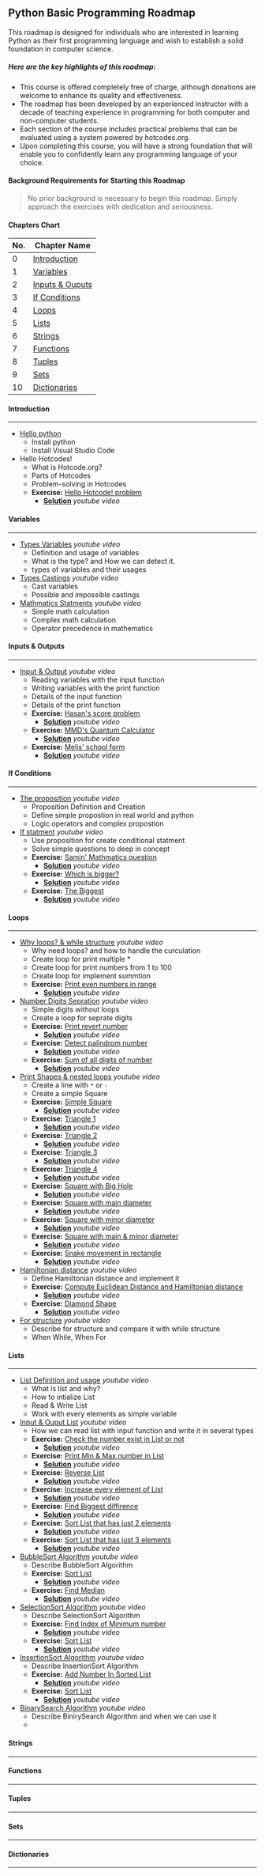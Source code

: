 ## Python Basic Programming Roadmap

This roadmap is designed for individuals who are interested in learning Python as their first programming language and wish to establish a solid foundation in computer science.

##### Here are the key highlights of this roadmap:

- This course is offered completely free of charge, although donations are welcome to enhance its quality and effectiveness.
- The roadmap has been developed by an experienced instructor with a decade of teaching experience in programming for both computer and non-computer students.
- Each section of the course includes practical problems that can be evaluated using a system powered by hotcodes.org.
- Upon completing this course, you will have a strong foundation that will enable you to confidently learn any programming language of your choice.

#### Background Requirements for Starting this Roadmap

> No prior background is necessary to begin this roadmap. Simply approach the exercises with dedication and seriousness.


#### Chapters Chart

| No. | Chapter Name |
| --- | ------------ |
| 0   | [Introduction](#introduction) |
| 1   | [Variables](#variables) |
| 2   | [Inputs & Ouputs](#variables) |
| 3   | [If Conditions](#if_Conditions) |
| 4   | [Loops](#loops) |
| 5   | [Lists](#lists) |
| 6   | [Strings](#strings) |
| 7   | [Functions](#functions) |
| 8   | [Tuples](#tuples) |
| 9   | [Sets](#sets) |
| 10   | [Dictionaries](#dictionaries) |


#### Introduction
----
- [Hello python](https://www.youtube.com/@hotcodes_academy)
  - Install python
  - Install Visual Studio Code
- Hello Hotcodes!
  - What is Hotcode.org?
  - Parts of Hotcodes
  - Problem-solving in Hotcodes
  - **Exercise:** [Hello Hotcode! problem](https://hotcodes.org/problems)
    - [**Solution**](https://www.youtube.com/@hotcodes_academy) *youtube video*

#### Variables
----
- [Types Variables](https://www.youtube.com/@hotcodes_academy) *youtube video*
  - Definition and usage of variables 
  - What is the type? and How we can detect it.
  - types of variables and their usages
- [Types Castings](https://www.youtube.com/@hotcodes_academy) *youtube video*
  - Cast variables
  - Possible and impossible castings
- [Mathmatics Statments](https://www.youtube.com/@hotcodes_academy) *youtube video*
  - Simple math calculation
  - Complex math calculation
  - Operator precedence in mathematics

#### Inputs & Outputs
----
- [Input & Output](https://www.youtube.com/@hotcodes_academy) *youtube video*
  - Reading variables with the input function
  - Writing variables with the print function
  - Details of the input function
  - Details of the print function
  - **Exercise:** [Hasan's score problem](https://hotcodes.org/problems)
    - [**Solution**](https://www.youtube.com/@hotcodes_academy) *youtube video*
  - **Exercise:** [MMD's Quantum Calculator](https://hotcodes.org/problems)
    - [**Solution**](https://www.youtube.com/@hotcodes_academy) *youtube video*
  - **Exercise:** [Melis' school form](https://hotcodes.org/problems)
    - [**Solution**](https://www.youtube.com/@hotcodes_academy) *youtube video*

#### If Conditions
----
- [The proposition](https://www.youtube.com/@hotcodes_academy) *youtube video*
  - Proposition Definition and Creation
  - Define simple propostion in real world and python
  - Logic operators and complex propostion
- [If statment](https://www.youtube.com/@hotcodes_academy) *youtube video*
  - Use proposition for create conditional statment
  - Solve simple questions to deep in concept
  - **Exercise:** [Samin' Mathmatics question](https://hotcodes.org/problems)
    - [**Solution**](https://www.youtube.com/@hotcodes_academy) *youtube video*
  - **Exercise:** [Which is bigger?](https://hotcodes.org/problems)
    - [**Solution**](https://www.youtube.com/@hotcodes_academy) *youtube video*
  - **Exercise:** [The Biggest](https://hotcodes.org/problems)
    - [**Solution**](https://www.youtube.com/@hotcodes_academy) *youtube video*


#### Loops
----
- [Why loops? & while structure](https://www.youtube.com/@hotcodes_academy) *youtube video*
  - Why need loops? and how to handle the curculation
  - Create loop for print multiple *
  - Create loop for print numbers from 1 to 100
  - Create loop for implement summtion
  - **Exercise:** [Print even numbers in range](https://hotcodes.org/problems)
    - [**Solution**](https://www.youtube.com/@hotcodes_academy) *youtube video*
- [Number Digits Sepration](https://www.youtube.com/@hotcodes_academy) *youtube video*
  - Simple digits without loops
  - Create a loop for seprate digits
  - **Exercise:** [Print revert number](https://hotcodes.org/problems)
    - [**Solution**](https://www.youtube.com/@hotcodes_academy) *youtube video*
  - **Exercise:** [Detect palindrom number](https://hotcodes.org/problems)
    - [**Solution**](https://www.youtube.com/@hotcodes_academy) *youtube video*
  - **Exercise:** [Sum of all digits of number](https://hotcodes.org/problems)
    - [**Solution**](https://www.youtube.com/@hotcodes_academy) *youtube video*
- [Print Shapes & nested loops](https://www.youtube.com/@hotcodes_academy) *youtube video*
  - Create a line with ```*``` or ```-```
  - Create a simple Square
  - **Exercise:** [Simple Square](https://hotcodes.org/problems)
    - [**Solution**](https://www.youtube.com/@hotcodes_academy) *youtube video*
  - **Exercise:** [Triangle 1](https://hotcodes.org/problems)
    - [**Solution**](https://www.youtube.com/@hotcodes_academy) *youtube video*
  - **Exercise:** [Triangle 2](https://hotcodes.org/problems)
    - [**Solution**](https://www.youtube.com/@hotcodes_academy) *youtube video*
  - **Exercise:** [Triangle 3](https://hotcodes.org/problems)
    - [**Solution**](https://www.youtube.com/@hotcodes_academy) *youtube video*
  - **Exercise:** [Triangle 4](https://hotcodes.org/problems)
    - [**Solution**](https://www.youtube.com/@hotcodes_academy) *youtube video*
  - **Exercise:** [Square with Big Hole](https://hotcodes.org/problems)
    - [**Solution**](https://www.youtube.com/@hotcodes_academy) *youtube video*
  - **Exercise:** [Square with main diameter](https://hotcodes.org/problems)
    - [**Solution**](https://www.youtube.com/@hotcodes_academy) *youtube video*
  - **Exercise:** [Square with minor diameter](https://hotcodes.org/problems)
    - [**Solution**](https://www.youtube.com/@hotcodes_academy) *youtube video*
  - **Exercise:** [Square with main & minor diameter](https://hotcodes.org/problems)
    - [**Solution**](https://www.youtube.com/@hotcodes_academy) *youtube video*
  - **Exercise:** [Snake movement in rectangle](https://hotcodes.org/problems)
    - [**Solution**](https://www.youtube.com/@hotcodes_academy) *youtube video*
- [Hamiltonian distance](https://www.youtube.com/@hotcodes_academy) *youtube video*
  - Define Hamiltonian distance and implement it
  - **Exercise:** [Compute Euclidean Distance and Hamiltonian distance](https://hotcodes.org/problems)
    - [**Solution**](https://www.youtube.com/@hotcodes_academy) *youtube video*
  - **Exercise:** [Diamond Shape](https://hotcodes.org/problems)
    - [**Solution**](https://www.youtube.com/@hotcodes_academy) *youtube video*
- [For structure](https://www.youtube.com/@hotcodes_academy) *youtube video*
  - Describe for structure and compare it with while structure
  - When While, When For


#### Lists
----
- [List Definition and usage](https://www.youtube.com/@hotcodes_academy) *youtube video*
  - What is list and why?
  - How to intialize List
  - Read & Write List
  - Work with every elements as simple variable
- [Input & Ouput List](https://www.youtube.com/@hotcodes_academy) *youtube video*
  - How we can read list with input function and write it in several types
  - **Exercise:** [Check the number exist in List or not](https://hotcodes.org/problems)
    - [**Solution**](https://www.youtube.com/@hotcodes_academy) *youtube video*
  - **Exercise:** [Print Min & Max number in List](https://hotcodes.org/problems)
    - [**Solution**](https://www.youtube.com/@hotcodes_academy) *youtube video*
  - **Exercise:** [Reverse List](https://hotcodes.org/problems)
    - [**Solution**](https://www.youtube.com/@hotcodes_academy) *youtube video*
  - **Exercise:** [Increase every element of List](https://hotcodes.org/problems)
    - [**Solution**](https://www.youtube.com/@hotcodes_academy) *youtube video*
  - **Exercise:** [Find Biggest diffirence](https://hotcodes.org/problems)
    - [**Solution**](https://www.youtube.com/@hotcodes_academy) *youtube video*
  - **Exercise:** [Sort List that has just 2 elements](https://hotcodes.org/problems)
    - [**Solution**](https://www.youtube.com/@hotcodes_academy) *youtube video*
  - **Exercise:** [Sort List that has just 3 elements](https://hotcodes.org/problems)
    - [**Solution**](https://www.youtube.com/@hotcodes_academy) *youtube video*
- [BubbleSort Algorithm](https://www.youtube.com/@hotcodes_academy) *youtube video*
  - Describe BubbleSort Algorithm
  - **Exercise:** [Sort List](https://hotcodes.org/problems)
    - [**Solution**](https://www.youtube.com/@hotcodes_academy) *youtube video*
  - **Exercise:** [Find Median](https://hotcodes.org/problems)
    - [**Solution**](https://www.youtube.com/@hotcodes_academy) *youtube video*
- [SelectionSort Algorithm](https://www.youtube.com/@hotcodes_academy) *youtube video*
  - Describe SelectionSort Algorithm
  - **Exercise:** [Find Index of Minimum number](https://hotcodes.org/problems)
    - [**Solution**](https://www.youtube.com/@hotcodes_academy) *youtube video*
  - **Exercise:** [Sort List](https://hotcodes.org/problems)
    - [**Solution**](https://www.youtube.com/@hotcodes_academy) *youtube video*
- [InsertionSort Algorithm](https://www.youtube.com/@hotcodes_academy) *youtube video*
  - Describe InsertionSort Algorithm
  - **Exercise:** [Add Number In Sorted List](https://hotcodes.org/problems)
    - [**Solution**](https://www.youtube.com/@hotcodes_academy) *youtube video*
  - **Exercise:** [Sort List](https://hotcodes.org/problems)
    - [**Solution**](https://www.youtube.com/@hotcodes_academy) *youtube video*
- [BinarySearch Algorithm](https://www.youtube.com/@hotcodes_academy) *youtube video*
  - Describe BinirySearch Algorithm and when we can use it
  - 

#### Strings
----

#### Functions
----

#### Tuples
----

#### Sets
----

#### Dictionaries
----
